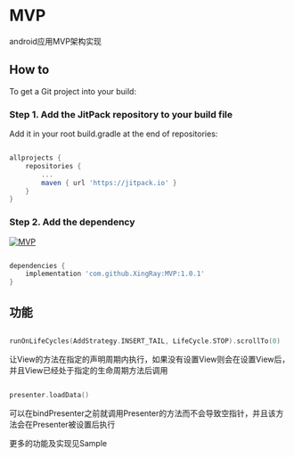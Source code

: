 # MVP

android应用MVP架构实现

## How to

To get a Git project into your build:

### Step 1. Add the JitPack repository to your build file

Add it in your root build.gradle at the end of repositories:

```groovy

allprojects {
    repositories {
        ...
        maven { url 'https://jitpack.io' }
    }
}

```

### Step 2. Add the dependency

[![MVP](https://jitpack.io/v/XingRay/MVP.svg)](https://jitpack.io/#XingRay/MVP)

```groovy

dependencies {
    implementation 'com.github.XingRay:MVP:1.0.1'
}

```

## 功能

```kotlin

runOnLifeCycles(AddStrategy.INSERT_TAIL, LifeCycle.STOP).scrollTo(0)

```

让View的方法在指定的声明周期内执行，如果没有设置View则会在设置View后，并且View已经处于指定的生命周期方法后调用

```kotlin

presenter.loadData()

```

可以在bindPresenter之前就调用Presenter的方法而不会导致空指针，并且该方法会在Presenter被设置后执行

更多的功能及实现见Sample
